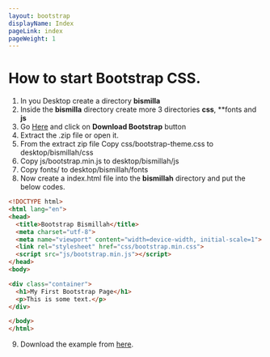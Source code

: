 ```yaml
---
layout: bootstrap
displayName: Index
pageLink: index
pageWeight: 1
---
```



# How to start Bootstrap CSS.


1. In you Desktop create a directory **bismilla**
2. Inside the **bismilla** directory create more 3 directories **css**, **fonts and **js**
3. Go [Here](http://getbootstrap.com/getting-started) and click on **Download Bootstrap** button
4. Extract the .zip file or open it.
5. From the extract zip file Copy css/bootstrap-theme.css to desktop/bismillah/css
6. Copy js/bootstrap.min.js to desktop/bismillah/js
7. Copy fonts/ to desktop/bismillah/fonts
8. Now create a index.html file into the **bismillah** directory and put the below codes.
```html
<!DOCTYPE html>
<html lang="en">
<head>
  <title>Bootstrap Bismillah</title>
  <meta charset="utf-8">
  <meta name="viewport" content="width=device-width, initial-scale=1">
  <link rel="stylesheet" href="css/bootstrap.min.css">
  <script src="js/bootstrap.min.js"></script>
</head>
<body>

<div class="container">
  <h1>My First Bootstrap Page</h1>
  <p>This is some text.</p>
</div>

</body>
</html>
```
9. Download the example from [here](https://github.com/hmtmcse/bootstrap/blob/master/download/bismillah.zip).
